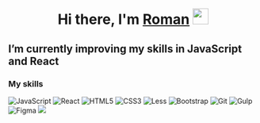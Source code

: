 <h1 align="center">Hi there, I'm <a href="https://daniilshat.ru/" target="_blank">Roman</a> 
<img src="https://github.com/blackcater/blackcater/raw/main/images/Hi.gif" height="32"/></h1>
<h2>I’m currently improving my skills in JavaScript and React</h2>
<h3>My skills</h3>

![JavaScript](https://img.shields.io/badge/javascript-%23323330.svg?style=for-the-badge&logo=javascript&logoColor=%23F7DF1E)
![React](https://img.shields.io/badge/react-%2320232a.svg?style=for-the-badge&logo=react&logoColor=%2361DAFB)
![HTML5](https://img.shields.io/badge/html5-%23E34F26.svg?style=for-the-badge&logo=html5&logoColor=white)
![CSS3](https://img.shields.io/badge/css3-%231572B6.svg?style=for-the-badge&logo=css3&logoColor=white)
![Less](https://img.shields.io/badge/less-2B4C80?style=for-the-badge&logo=less&logoColor=white)
![Bootstrap](https://img.shields.io/badge/bootstrap-%23563D7C.svg?style=for-the-badge&logo=bootstrap&logoColor=white)
![Git](https://img.shields.io/badge/git-%23F05033.svg?style=for-the-badge&logo=git&logoColor=white)
![Gulp](https://img.shields.io/badge/GULP-%23CF4647.svg?style=for-the-badge&logo=gulp&logoColor=white)
![Figma](https://img.shields.io/badge/figma-%23F24E1E.svg?style=for-the-badge&logo=figma&logoColor=white)
![](https://github-profile-summary-cards.vercel.app/api/cards/profile-details?username=Raven737&theme=solarized_dark)

<i class="fas fa-band-aid"></i>
<i class="fas fa-cat"></i>
<i class="fas fa-dragon"></i>
<i class="far fa-clock"></i>
<i class="fas fa-clock"></i>
